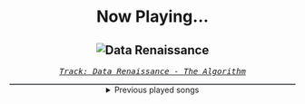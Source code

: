 <div align="center"> 
<h1>Now Playing...</h1>

![Data Renaissance](https://i.scdn.co/image/ab67616d00001e02005b4f2e229c9380417a57f7)
--
_<samp><a href="https://open.spotify.com/track/6vc3QQk27XZsRhKhDKm79u">Track: Data Renaissance - The Algorithm</a></samp>_

<div style="border: 1px #4B5054 solid"></div>
<details>
  <summary>
    Previous played songs
  </summary>
  <table>
    <thead>
      <tr>
        <th>
          Artist
        </th>
        <th>
          Song
        </th>
        <th>
          Link
        </th>
      </tr>
    </thead>
    <tbody>
      <tr><td>The Algorithm</td><td>Data Renaissance</td><td><a href="https://open.spotify.com/track/6vc3QQk27XZsRhKhDKm79u">https://open.spotify.com/track/6vc3QQk27XZsRhKhDKm79u</a></td></tr><tr><td>The Algorithm</td><td>Cryptographic Memory</td><td><a href="https://open.spotify.com/track/3d9vBBrRuItAyZ2bNvmKod">https://open.spotify.com/track/3d9vBBrRuItAyZ2bNvmKod</a></td></tr><tr><td>The Algorithm</td><td>Inline Assembly</td><td><a href="https://open.spotify.com/track/4PZOy16z81NDLHFhpH1NU3">https://open.spotify.com/track/4PZOy16z81NDLHFhpH1NU3</a></td></tr><tr><td>The Algorithm</td><td>Multithreading</td><td><a href="https://open.spotify.com/track/4gfsJ39iax2iHKNhYslrfc">https://open.spotify.com/track/4gfsJ39iax2iHKNhYslrfc</a></td></tr><tr><td>The Algorithm</td><td>Interrupt Handler</td><td><a href="https://open.spotify.com/track/7z8HRw3eh9mVzULE0cBRQG">https://open.spotify.com/track/7z8HRw3eh9mVzULE0cBRQG</a></td></tr><tr><td>The Algorithm</td><td>Object Resurrection</td><td><a href="https://open.spotify.com/track/5EFKoFj0EhSTVz8d2xNTdb">https://open.spotify.com/track/5EFKoFj0EhSTVz8d2xNTdb</a></td></tr><tr><td>The Algorithm</td><td>Decompilation</td><td><a href="https://open.spotify.com/track/7CrAk5H7nWgwXzVrkwyWHh">https://open.spotify.com/track/7CrAk5H7nWgwXzVrkwyWHh</a></td></tr><tr><td>The Algorithm</td><td>Readonly</td><td><a href="https://open.spotify.com/track/2exPhTStriJWWYjxr7IicR">https://open.spotify.com/track/2exPhTStriJWWYjxr7IicR</a></td></tr><tr><td>The Algorithm</td><td>Oracle Machine</td><td><a href="https://open.spotify.com/track/0187Y6EjoTNGCCXeAXDVGX">https://open.spotify.com/track/0187Y6EjoTNGCCXeAXDVGX</a></td></tr><tr><td>The Algorithm</td><td>Segmentation Fault</td><td><a href="https://open.spotify.com/track/1zD29YbAYHiLw6ryI82KQy">https://open.spotify.com/track/1zD29YbAYHiLw6ryI82KQy</a></td></tr><tr><td>Remi Gallego</td><td>The Spirits</td><td><a href="https://open.spotify.com/track/067dYQt7gh6e40aQGFQtXw">https://open.spotify.com/track/067dYQt7gh6e40aQGFQtXw</a></td></tr><tr><td>Remi Gallego</td><td>A Sea of Laments</td><td><a href="https://open.spotify.com/track/6S0I49rOcbrAyHh0sXBfuq">https://open.spotify.com/track/6S0I49rOcbrAyHh0sXBfuq</a></td></tr><tr><td>Remi Gallego</td><td>Oath</td><td><a href="https://open.spotify.com/track/40IXGTbdNiW76EPserrfHb">https://open.spotify.com/track/40IXGTbdNiW76EPserrfHb</a></td></tr><tr><td>Remi Gallego</td><td>Nocturnus</td><td><a href="https://open.spotify.com/track/6QCIUPtiK1J8aXgkS1hVfh">https://open.spotify.com/track/6QCIUPtiK1J8aXgkS1hVfh</a></td></tr><tr><td>Remi Gallego</td><td>Shadow Battles</td><td><a href="https://open.spotify.com/track/1B2KOftc2EHLesHbUpl8BR">https://open.spotify.com/track/1B2KOftc2EHLesHbUpl8BR</a></td></tr><tr><td>Remi Gallego</td><td>Invocation</td><td><a href="https://open.spotify.com/track/1o1ecFSF5qutL98OhDrFgj">https://open.spotify.com/track/1o1ecFSF5qutL98OhDrFgj</a></td></tr><tr><td>Remi Gallego</td><td>Erebus</td><td><a href="https://open.spotify.com/track/1spKV0IdsFD3rx5qKmfwyW">https://open.spotify.com/track/1spKV0IdsFD3rx5qKmfwyW</a></td></tr><tr><td>Remi Gallego</td><td>Oraculum</td><td><a href="https://open.spotify.com/track/0yQgcIZOQ7IVdHbZwScU9P">https://open.spotify.com/track/0yQgcIZOQ7IVdHbZwScU9P</a></td></tr><tr><td>Remi Gallego</td><td>Tainted Essence</td><td><a href="https://open.spotify.com/track/3XdlMKhtJDKGiQWHlFPFxW">https://open.spotify.com/track/3XdlMKhtJDKGiQWHlFPFxW</a></td></tr><tr><td>Remi Gallego</td><td>Possessed</td><td><a href="https://open.spotify.com/track/2ofj7Brec0VU4NyEn0XFfs">https://open.spotify.com/track/2ofj7Brec0VU4NyEn0XFfs</a></td></tr>
    </tbody>
  </table>
</details>

</div>
